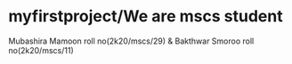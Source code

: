 # myfirstproject/We are mscs student
Mubashira Mamoon roll no(2k20/mscs/29) &amp; Bakthwar Smoroo roll no(2k20/mscs/11)
